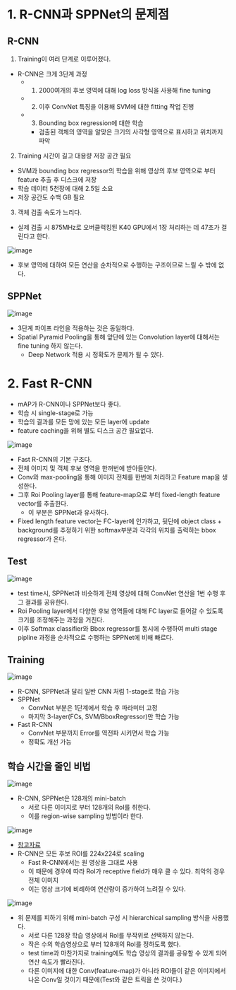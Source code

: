 # 1. R-CNN과 SPPNet의 문제점
## R-CNN
1. Training이 여러 단계로 이루어졌다.
- R-CNN은 크게 3단계 과정
  - 1. 2000여개의 후보 영역에 대해 log loss 방식을 사용해 fine tuning
  - 2. 이후 ConvNet 특징을 이용해 SVM에 대한 fitting 작업 진행
  - 3. Bounding box regression에 대한 학습
    - 검출된 객체의 영역을 알맞은 크기의 사각형 영역으로 표시하고 위치까지 파악

2. Training 시간이 길고 대용량 저장 공간 필요
- SVM과 bounding box regressor의 학습을 위해 영상의 후보 영역으로 부터 feature 추출 후 디스크에 저장
- 학습 데이터 5천장에 대해 2.5일 소요
- 저장 공간도 수백 GB 필요

3. 객체 검출 속도가 느리다.
- 실제 검출 시 875MHz로 오버클럭킹된 K40 GPU에서 1장 처리하는 데 47초가 걸린다고 한다.

![image](https://user-images.githubusercontent.com/69780812/138551946-ea38c9ad-3fe3-4582-baa3-d9115733c14e.png)

- 후보 영역에 대하여 모든 연산을 순차적으로 수행하는 구조이므로 느릴 수 밖에 없다.

## SPPNet
![image](https://user-images.githubusercontent.com/69780812/138552018-0308eeb9-1dfc-42ab-9e03-6caba2b57f1d.png)

- 3단계 파이프 라인을 적용하는 것은 동일하다.
- Spatial Pyramid Pooling을 통해 앞단에 있는 Convolution layer에 대해서는 fine tuning 하지 않는다.
  - Deep Network 적용 시 정확도가 문제가 될 수 있다.

# 2. Fast R-CNN
- mAP가 R-CNN이나 SPPNet보다 좋다.
- 학습 시 single-stage로 가능
- 학습의 결과를 모든 망에 있는 모든 layer에 update
- feature caching을 위해 별도 디스크 공간 필요없다.

![image](https://user-images.githubusercontent.com/69780812/138552091-49b2c856-8857-4993-9ee1-44513555a5d2.png)

- Fast R-CNN의 기본 구조다.
- 전체 이미지 및 객체 후보 영역을 한꺼번에 받아들인다.
- Conv와 max-pooling을 통해 이미지 전체를 한번에 처리하고 Feature map을 생성한다.
- 그후 Roi Pooling layer를 통해 feature-map으로 부터 fixed-length feature vector를 추출한다.
  - 이 부분은 SPPNet과 유사하다.
- Fixed length feature vector는 FC-layer에 인가하고, 뒷단에 object class + background를 추정하기 위한 softmax부분과 각각의 위치를 출력하는 bbox regressor가 온다.

## Test
![image](https://user-images.githubusercontent.com/69780812/138552171-19ebc68f-16ae-4f0d-92ed-911a1d2caa45.png)

- test time시, SPPNet과 비슷하게 전체 영상에 대해 ConvNet 연산을 1번 수행 후 그 결과를 공유한다.
- Roi Pooling layer에서 다양한 후보 영역들에 대해 FC layer로 들어갈 수 있도록 크기를 조정해주는 과정을 거친다.
- 이후 Softmax classifier와 Bbox regressor를 동시에 수행하여 multi stage pipline 과정을 순차적으로 수행하는 SPPNet에 비해 빠르다.

## Training
![image](https://user-images.githubusercontent.com/69780812/138552914-d66419e1-0d9f-4a76-8bc2-d80f0b8ca424.png)

- R-CNN, SPPNet과 달리 일반 CNN 처럼 1-stage로 학습 가능
- SPPNet
  - ConvNet 부분은 1단계에서 학습 후 파라미터 고정
  - 마지막 3-layer(FCs, SVM/BboxRegressor)만 학습 가능
- Fast R-CNN
  - ConvNet 부분까지 Error를 역전파 시키면서 학습 가능
  - 정확도 개선 가능
  
## 학습 시간을 줄인 비법
![image](https://user-images.githubusercontent.com/69780812/138553004-c67f7752-0c11-4aee-8c11-d1660ff0878f.png)

- R-CNN, SPPNet은 128개의 mini-batch
  - 서로 다른 이미지로 부터 128개의 RoI를 취한다.
  - 이를 region-wise sampling 방법이라 한다.

![image](https://user-images.githubusercontent.com/69780812/138553891-67fe0a33-5379-4a2e-b472-813275e3811e.png)

- [참고자료](https://www.robots.ox.ac.uk/~tvg/publications/talks/fast-rcnn-slides.pdf)
- R-CNN은 모든 후보 ROI를 224x224로 scaling
  - Fast R-CNN에서는 원 영상을 그대로 사용
  - 이 때문에 경우에 따라 RoI가 receptive field가 매우 클 수 있다. 최악의 경우 전체 이미지
  - 이는 영상 크기에 비례하여 연산량이 증가하여 느려질 수 있다.

![image](https://user-images.githubusercontent.com/69780812/138553260-8de70369-faeb-46a8-b5d5-9b8b475ffeb6.png)

- 위 문제를 피하기 위해 mini-batch 구성 시 hierarchical sampling 방식을 사용했다.
  - 서로 다른 128장 학습 영상에서 RoI를 무작위로 선택하지 않는다.
  - 작은 수의 학습영상으로 부터 128개의 RoI를 정하도록 했다.
  - test time과 마찬가지로 training에도 학습 영상의 결과를 공유할 수 있게 되어 연산 속도가 빨라진다.
  - 다른 이미지에 대한 Conv(feature-map)가 아니라 ROI들이 같은 이미지에서 나온 Conv일 것이기 때문에(Test와 같은 트릭을 쓴 것이다.)